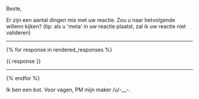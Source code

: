 Beste,

Er zijn een aantal dingen mis met uw reactie. Zou u naar hetvolgende willenn kijken? (tip: als u 'meta' in uw reactie plaatst, zal ik uw reactie niet valideren)

*****

{% for response in rendered_responses %}

{{ response }}

*****

{% endfor %}

Ik ben een bot. Voor vagen, PM mijn maker /u/-___-_.
